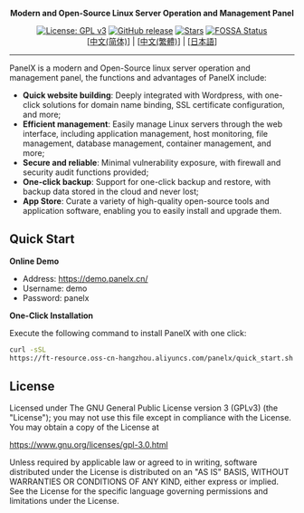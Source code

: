 <p align="center"><b>Modern and Open-Source Linux Server Operation and Management Panel</b></p>
<p align="center">
 <a href="https://www.gnu.org/licenses/gpl-3.0.html"><img src="https://shields.io/github/license/icoller/panelx?color=%231890FF" alt="License: GPL v3"></a>
  <a href="https://github.com/icoller/panelx/releases"><img src="https://img.shields.io/github/v/release/icoller/panelx" alt="GitHub release"></a>
  <a href="https://github.com/icoller/panelx"><img src="https://img.shields.io/github/stars/icoller/panelx?color=%231890FF&style=flat-square" alt="Stars"></a>
  <a href="https://app.fossa.com/projects/git%2Bgithub.com%2Ficoller%2Fpanelx?ref=badge_shield"><img src="https://app.fossa.com/api/projects/git%2Bgithub.com%2Ficoller%2Fpanelx.svg?type=shield" alt="FOSSA Status"></a><br>
  [<a href="../README.md">中文(简体)</a>] | [<a href="README_TW.md">中文(繁體)</a>] | [<a href="README_JP.md">日本語</a>]
</p>

------------------------------

PanelX is a modern and Open-Source linux server operation and management panel, the functions and advantages of PanelX include:

- **Quick website building**: Deeply integrated with Wordpress, with one-click solutions for domain name binding, SSL certificate configuration, and more;
- **Efficient management**: Easily manage Linux servers through the web interface, including application management, host monitoring, file management, database management, container management, and more;
- **Secure and reliable**: Minimal vulnerability exposure, with firewall and security audit functions provided;
- **One-click backup**: Support for one-click backup and restore, with backup data stored in the cloud and never lost;
- **App Store**: Curate a variety of high-quality open-source tools and application software, enabling you to easily install and upgrade them.


## Quick Start

**Online Demo**

- Address: <https://demo.panelx.cn/>
- Username: demo
- Password: panelx

**One-Click Installation**

Execute the following command to install PanelX with one click:

```sh
curl -sSL 
https://ft-resource.oss-cn-hangzhou.aliyuncs.com/panelx/quick_start.sh -o quick_start.sh && sudo bash quick_start.sh
```

## License

Licensed under The GNU General Public License version 3 (GPLv3)  (the "License"); you may not use this file except in compliance with the License. You may obtain a copy of the License at

<https://www.gnu.org/licenses/gpl-3.0.html>

Unless required by applicable law or agreed to in writing, software distributed under the License is distributed on an "AS IS" BASIS, WITHOUT WARRANTIES OR CONDITIONS OF ANY KIND, either express or implied. See the License for the specific language governing permissions and limitations under the License.
